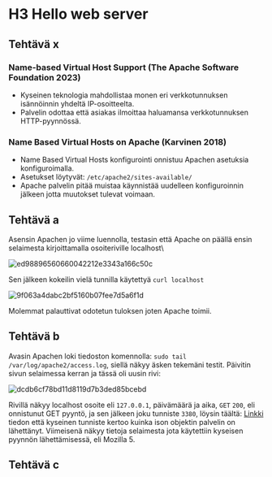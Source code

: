 # H3 Hello web server

## Tehtävä x

### Name-based Virtual Host Support (The Apache Software Foundation 2023)

-  Kyseinen teknologia mahdollistaa monen eri verkkotunnuksen isännöinnin yhdeltä IP-osoitteelta.
-  Palvelin odottaa että asiakas ilmoittaa haluamansa verkkotunnuksen HTTP-pyynnössä.

### Name Based Virtual Hosts on Apache (Karvinen 2018)

-  Name Based Virtual Hosts konfigurointi onnistuu Apachen asetuksia konfiguroimalla.
-  Asetukset löytyvät: `/etc/apache2/sites-available/`
-  Apache palvelin pitää muistaa käynnistää uudelleen konfiguroinnin jälkeen jotta muutokset tulevat voimaan.

## Tehtävä a

Asensin Apachen jo viime luennolla, testasin että Apache on päällä ensin selaimesta kirjoittamalla osoiteriville localhost\

![ed98896560660042212e3343a166c50c](https://github.com/user-attachments/assets/fc3305f8-9f96-49e1-8713-acae78dd63f8)

Sen jälkeen kokeilin vielä tunnilla käytettyä `curl localhost`

![9f063a4dabc2bf5160b07fee7d5a6f1d](https://github.com/user-attachments/assets/74f7c34e-5f43-4b67-bfbf-3c30dde831df)

Molemmat palauttivat odotetun tuloksen joten Apache toimii.

## Tehtävä b

Avasin Apachen loki tiedoston komennolla: `sudo tail /var/log/apache2/access.log`, siellä näkyy äsken tekemäni testit. Päivitin sivun selaimessa kerran ja tässä oli uusin rivi:

![dcdb6cf78bd11d8119d7b3ded85bcebd](https://github.com/user-attachments/assets/b587e9fb-e57a-48b2-9e5c-ecf57e1305fd)

Rivillä näkyy localhost osoite eli `127.0.0.1`, päivämäärä ja aika, `GET` `200`, eli onnistunut GET pyyntö, ja sen jälkeen joku tunniste `3380`, löysin täältä: [Linkki](https://www.sumologic.com/blog/apache-access-log/)
tiedon että kyseinen tunniste kertoo kuinka ison objektin palvelin on lähettänyt. Viimeisenä näkyy tietoja selaimesta jota käytettiin kyseisen pyynnön lähettämisessä, eli Mozilla 5.

## Tehtävä c



